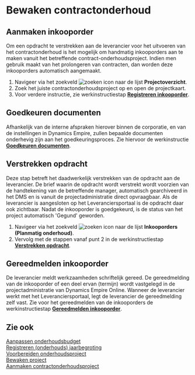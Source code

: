 # Bewaken contractonderhoud

## Aanmaken inkooporder

Om een opdracht te verstrekken aan de leverancier voor het uitvoeren van het contractonderhoud is het mogelijk om handmatig inkooporders aan te maken vanuit het betreffende contract-onderhoudsproject. Indien men gebruik maakt van het prolongeren van contracten, dan worden deze inkooporders automatisch aangemaakt.

1.	Navigeer via het zoekveld ![zoeken icon](/assets/images/zoeken.png "zoeken icon") naar de lijst **Projectoverzicht**.
2.	Zoek het juiste contractonderhoudsproject op en open de projectkaart.
3.	Voor verdere instructie, zie werkinstructiestap **[Registreren inkooporder](../../../inkopen/inkoop/Inkopen-PO-VGO/#registreren-inkooporder)**.
 
## Goedkeuren documenten

Afhankelijk van de interne afspraken hierover binnen de corporatie, en van de instellingen in Dynamics Empire, zullen bepaalde documenten onderhevig zijn aan het goedkeuringsproces. Zie hiervoor de werkinstructie **[Goedkeuren documenten](../../../Inkopen/Inkoop/goedkeuren-documenten/)**.
   
## Verstrekken opdracht

Deze stap betreft het daadwerkelijk verstrekken van de opdracht aan de leverancier. De brief waarin de opdracht wordt verstrekt wordt voorzien van de handtekening van de betreffende manager, automatisch gearchiveerd in het DMS en is vanuit de projectadministratie direct opvraagbaar. Als de leverancier is aangesloten op het Leveranciersportaal is de opdracht daar ook zichtbaar. Nadat de inkooporder is goedgekeurd, is de status van het project automatisch 'Gegund' geworden. 
1.	Navigeer via het zoekveld ![zoeken icon](/assets/images/zoeken.png "zoeken icon") naar de lijst **Inkooporders (Planmatig onderhoud)**. 
2.	Vervolg met de stappen vanaf punt 2 in de werkinstructiestap **[Verstrekken opdracht](../../../inkopen/inkoop/Inkopen-PO-VGO/#verstrekken-opdracht)**.
 
## Gereedmelden inkooporder

De leverancier meldt werkzaamheden schriftelijk gereed. De gereedmelding van de inkooporder of een deel ervan (termijn) wordt vastgelegd in de projectadministratie van Dynamics Empire Online. Wanneer de leverancier werkt met het Leveranciersportaal, legt de leverancier de gereedmelding zelf vast. 
Zie voor het gereedmelden van de inkooporders de werkinstructiestap **[Gereedmelden inkooporder](../Bewaken-project/#gereedmelden-inkooporder)**.

## Zie ook

[Aanpassen onderhoudsbudget](../aanpassen-onderhoudsbudget/)  
[Registreren (onderhouds) jaarbegroting](../registreren-(onderhouds)-jaarbegroting/)  
[Voorbereiden onderhoudsproject](../voorbereiden-onderhoudsproject/)  
[Bewaken project](../bewaken-project/)  
[Aanmaken contractonderhoudsproject](../aanmaken-contractonderhoudsproject/)  
